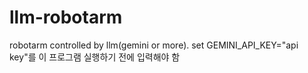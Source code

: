 # llm-robotarm

robotarm controlled by llm(gemini or more).
set GEMINI_API_KEY="api key"를 이 프로그램 실행하기 전에 입력해야 함
